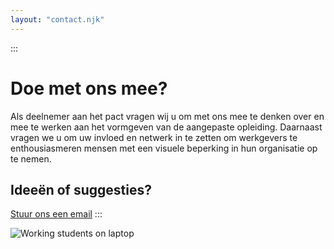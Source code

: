 ```yaml
---
layout: "contact.njk"
---
```


:::
# Doe met ons mee?
Als deelnemer aan het pact vragen wij u om met ons mee te denken over en 
mee te werken aan het vormgeven van de aangepaste opleiding. Daarnaast 
vragen we u om uw invloed en netwerk in te zetten om werkgevers te 
enthousiasmeren mensen met een visuele beperking in hun organisatie op te 
nemen.

## Ideeën of suggesties?
[Stuur ons een email](mailto:%20info@vip-it.nl)
:::

![Working students on laptop](https://vip-it-sveltekit.vercel.app/images/working-on-different-screens.webp)
